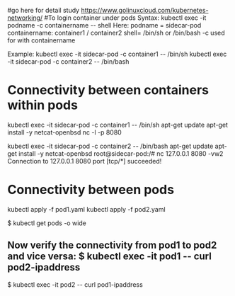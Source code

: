 #go here for detail study
https://www.golinuxcloud.com/kubernetes-networking/
#To login container under pods
Syntax: kubectl exec -it podname -c containername -- shell
Here:
podname = sidecar-pod
containername: container1 / container2
shell= /bin/sh or /bin/bash
-c used for with containername

Example:
kubectl exec -it sidecar-pod -c container1 -- /bin/sh
kubectl exec -it sidecar-pod -c container2 -- /bin/bash

# Connectivity between containers within pods
kubectl exec -it sidecar-pod -c container1 -- /bin/sh
apt-get update
apt-get install -y netcat-openbsd
nc -l -p 8080

kubectl exec -it sidecar-pod -c container2 -- /bin/bash
apt-get update
apt-get install -y netcat-openbsd
root@sidecar-pod:/# nc 127.0.0.1 8080 -vw2
Connection to 127.0.0.1 8080 port [tcp/*] succeeded!

# Connectivity between pods
kubectl apply -f pod1.yaml
kubectl apply -f pod2.yaml

$ kubectl get pods -o wide

Now verify the connectivity from pod1 to pod2 and vice versa:
$ kubectl exec -it pod1 -- curl pod2-ipaddress
--------------------
$ kubectl exec -it pod2 -- curl pod1-ipaddress




